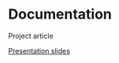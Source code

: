 # Documentation

Project article

[Presentation slides](https://www.canva.com/design/DAFPBUKzt6c/aCI860wut6X0Ot81UlDzkQ/view?utm_content=DAFPBUKzt6c&utm_campaign=designshare&utm_medium=link&utm_source=publishsharelink)

